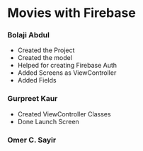 # Movies with Firebase 

### Bolaji Abdul 
* Created the Project
* Created the model
* Helped for creating Firebase Auth
* Added Screens as ViewController
* Added Fields 

### Gurpreet Kaur
* Created ViewController Classes
* Done Launch Screen

### Omer C. Sayir
